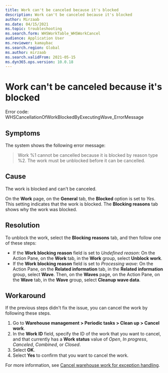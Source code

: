 ```yaml
---
title: Work can't be canceled because it's blocked
description: Work can't be canceled because it's blocked
author: Mirzaab
ms.date: 04/15/2021
ms.topic: troubleshooting
ms.search.form: WHSWorkTable_WHSWorkCancel
audience: Application User
ms.reviewer: kamaybac
ms.search.region: Global
ms.author: mirzaab
ms.search.validFrom: 2021-05-15
ms.dyn365.ops.version: 10.0.18
---
```


# Work can't be canceled because it's blocked

Error code: WHSCancellationOfWorkBlockedByExecutingWave_ErrorMessage

## Symptoms

The system shows the following error message:

> Work %1 cannot be cancelled because it is blocked by reason type %2. The work must be unblocked before it can be cancelled.

## Cause

The work is blocked and can't be canceled.

On the **Work** page, on the **General** tab, the **Blocked** option is set to *Yes*. This setting indicates that the work is blocked. The **Blocking reasons** tab shows why the work was blocked.

## Resolution

To unblock the work, select the **Blocking reasons** tab, and then follow one of these steps:

- If the **Work blocking reason** field is set to *Undefined reason*: On the Action Pane, on the **Work** tab, in the **Work** group, select **Unblock work**.
- If the **Work blocking reason** field is set to *Processing wave*: On the Action Pane, on the **Related information** tab, in the **Related information** group, select **Wave**. Then, on the **Waves** page, on the Action Pane, on the **Wave** tab, in the **Wave** group, select **Cleanup wave data**.

## Workaround

If the previous steps didn't fix the issue, you can cancel the work by following these steps.

1. Go to **Warehouse management \> Periodic tasks \> Clean up \> Cancel work**.
1. In the **Work ID** field, specify the ID of the work that you want to cancel, and that currently has a **Work status** value of *Open*, *In progress*, *Canceled*, *Combined*, or *Closed*.
1. Select **OK**.
1. Select **Yes** to confirm that you want to cancel the work.

For more information, see [Cancel warehouse work for exception handling](/dynamics365/supply-chain/warehousing/cancel-warehouse-work).
